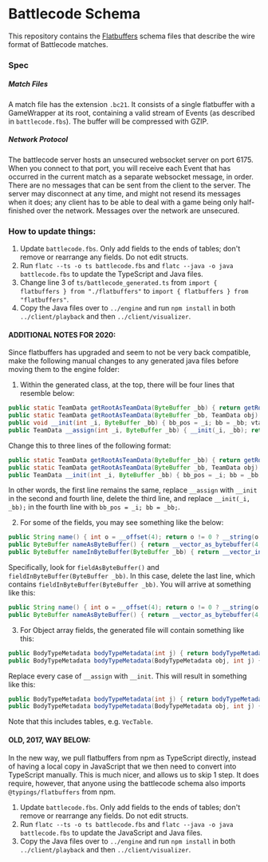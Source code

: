# Battlecode Schema
This repository contains the [Flatbuffers](https://google.github.io/flatbuffers/) schema files that describe the wire format of Battlecode matches.

### Spec

##### Match Files
A match file has the extension `.bc21`. It consists of a single flatbuffer with a GameWrapper at its root, containing a valid stream of Events (as described in `battlecode.fbs`). The buffer will be compressed with GZIP.

##### Network Protocol
The battlecode server hosts an unsecured websocket server on port 6175. When you connect to that port, you will receive each Event that has occurred in the current match as a separate websocket message, in order. There are no messages that can be sent from the client to the server. The server may disconnect at any time, and might not resend its messages when it does; any client has to be able to deal with a game being only half-finished over the network. Messages over the network are unsecured.

### How to update things:

1. Update `battlecode.fbs`. Only add fields to the ends of tables; don't remove or rearrange any fields. Do not edit structs.
2. Run `flatc --ts -o ts battlecode.fbs` and `flatc --java -o java battlecode.fbs` to update the TypeScript and Java files.
3. Change line 3 of `ts/battlecode_generated.ts` from `import { flatbuffers } from "./flatbuffers"` to `import { flatbuffers } from "flatbuffers"`.
4. Copy the Java files over to `../engine` and run `npm install` in both `../client/playback` and then `../client/visualizer`.

#### ADDITIONAL NOTES FOR 2020:
Since flatbuffers has upgraded and seem to not be very back compatible, make the following manual changes to any generated java files before moving them to the engine folder:

1. Within the generated class, at the top, there will be four lines that resemble below:
```java
public static TeamData getRootAsTeamData(ByteBuffer _bb) { return getRootAsTeamData(_bb, new TeamData()); }
public static TeamData getRootAsTeamData(ByteBuffer _bb, TeamData obj) { _bb.order(ByteOrder.LITTLE_ENDIAN); return (obj.__assign(_bb.getInt(_bb.position()) + _bb.position(), _bb)); }
public void __init(int _i, ByteBuffer _bb) { bb_pos = _i; bb = _bb; vtable_start = bb_pos - bb.getInt(bb_pos); vtable_size = bb.getShort(vtable_start); }
public TeamData __assign(int _i, ByteBuffer _bb) { __init(_i, _bb); return this; }
```
Change this to three lines of the following format:
```java
public static TeamData getRootAsTeamData(ByteBuffer _bb) { return getRootAsTeamData(_bb, new TeamData()); }
public static TeamData getRootAsTeamData(ByteBuffer _bb, TeamData obj) { _bb.order(ByteOrder.LITTLE_ENDIAN); return (obj.__init(_bb.getInt(_bb.position()) + _bb.position(), _bb)); }
public TeamData __init(int _i, ByteBuffer _bb) { bb_pos = _i; bb = _bb; return this; }
```
In other words, the first line remains the same, replace `__assign` with `__init` in the second and fourth line, delete the third line, and replace `__init(_i, _bb);` in the fourth line with `bb_pos = _i; bb = _bb;`.

2. For some of the fields, you may see something like the below:
```java
public String name() { int o = __offset(4); return o != 0 ? __string(o + bb_pos) : null; }
public ByteBuffer nameAsByteBuffer() { return __vector_as_bytebuffer(4, 1); }
public ByteBuffer nameInByteBuffer(ByteBuffer _bb) { return __vector_in_bytebuffer(_bb, 4, 1); }
```
Specifically, look for `fieldAsByteBuffer()` and `fieldInByteBuffer(ByteBuffer _bb)`. In this case, delete the last line, which contains `fieldInByteBuffer(ByteBuffer _bb)`. You will arrive at something like this:
```java
public String name() { int o = __offset(4); return o != 0 ? __string(o + bb_pos) : null; }
public ByteBuffer nameAsByteBuffer() { return __vector_as_bytebuffer(4, 1); }
```

3. For Object array fields, the generated file will contain something like this:
```java
public BodyTypeMetadata bodyTypeMetadata(int j) { return bodyTypeMetadata(new BodyTypeMetadata(), j); }
public BodyTypeMetadata bodyTypeMetadata(BodyTypeMetadata obj, int j) { int o = __offset(8); return o != 0 ? obj.__assign(__indirect(__vector(o) + j * 4), bb) : null; }
```
Replace every case of `__assign` with `__init`. This will result in something like this:
```java
public BodyTypeMetadata bodyTypeMetadata(int j) { return bodyTypeMetadata(new BodyTypeMetadata(), j); }
public BodyTypeMetadata bodyTypeMetadata(BodyTypeMetadata obj, int j) { int o = __offset(8); return o != 0 ? obj.__init(__indirect(__vector(o) + j * 4), bb) : null; }
```
Note that this includes tables, e.g. `VecTable`.

#### OLD, 2017, WAY BELOW:

In the new way, we pull flatbuffers from npm as TypeScript directly, instead of having a local copy in JavaScript that we then need to convert into TypeScript manually. This is much nicer, and allows us to skip 1 step. It does require, however, that anyone using the battlecode schema also imports `@typings/flatbuffers` from npm.

1. Update `battlecode.fbs`. Only add fields to the ends of tables; don't remove or rearrange any fields. Do not edit structs.
2. Run `flatc --ts -o ts battlecode.fbs` and `flatc --java -o java battlecode.fbs` to update the JavaScript and Java files.
3. Copy the Java files over to `../engine` and run `npm install` in both `../client/playback` and then `../client/visualizer`.
